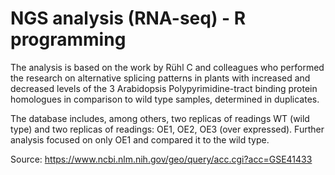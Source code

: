 # NGS analysis (RNA-seq) - R programming
The analysis is based on the work by Rühl C and colleagues who performed the research on alternative splicing patterns in plants with increased and decreased levels of the 3 Arabidopsis Polypyrimidine-tract binding protein homologues in comparison to wild type samples, determined in duplicates.

The database includes, among others, two replicas of readings WT (wild type) and two replicas of readings: OE1, OE2, OE3 (over expressed). Further analysis focused on only OE1 and compared it to the wild type.

Source: https://www.ncbi.nlm.nih.gov/geo/query/acc.cgi?acc=GSE41433
